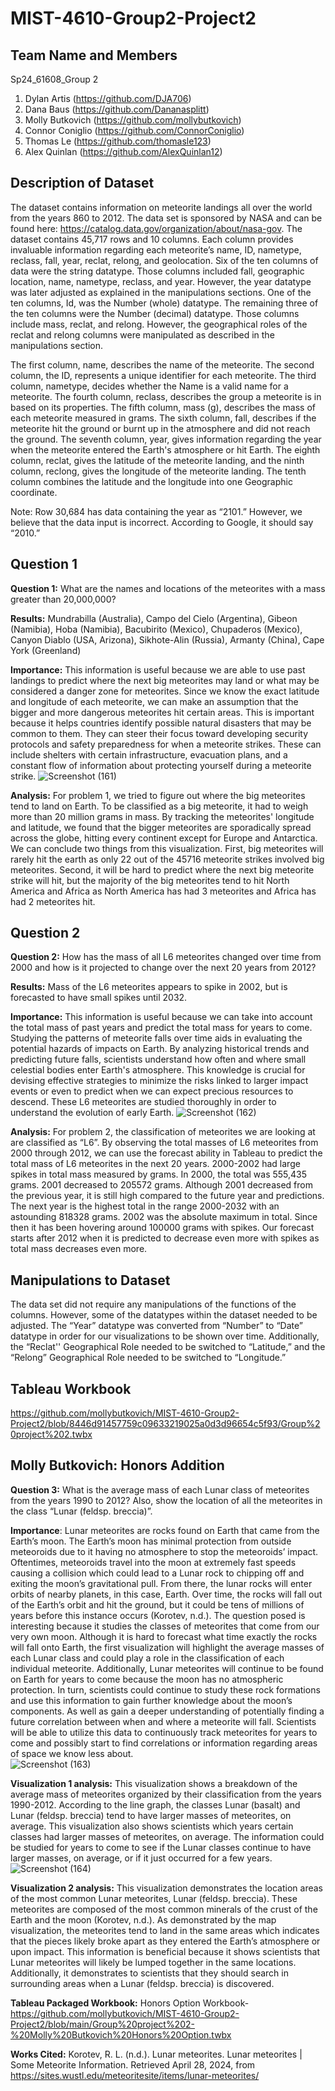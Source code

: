 # MIST-4610-Group2-Project2

## Team Name and Members
Sp24_61608_Group 2

1. Dylan Artis (https://github.com/DJA706)
2. Dana Baus (https://github.com/Dananasplitt)
3. Molly Butkovich (https://github.com/mollybutkovich)
4. Connor Coniglio (https://github.com/ConnorConiglio)
5. Thomas Le (https://github.com/thomasle123)
6. Alex Quinlan (https://github.com/AlexQuinlan12)

## Description of Dataset
The dataset contains information on meteorite landings all over the world from the years 860 to 2012. The data set is sponsored by NASA and can be found here: https://catalog.data.gov/organization/about/nasa-gov.  The dataset contains 45,717 rows and 10 columns. Each column provides invaluable information regarding each meteorite’s name, ID,  nametype, reclass, fall, year, reclat, relong, and geolocation. Six of the ten columns of data were the string datatype. Those columns included fall, geographic location, name, nametype, reclass, and year. However, the year datatype was later adjusted as explained in the manipulations sections. One of the ten columns, Id,  was the Number (whole) datatype. The remaining three of the ten columns were the Number (decimal) datatype. Those columns include mass, reclat, and relong. However, the geographical roles of the reclat and relong columns were manipulated as described in the manipulations section. 

The first column, name, describes the name of the meteorite. The second column, the ID, represents a unique identifier for each meteorite. The third column, nametype, decides whether the Name is a valid name for a meteorite. The fourth column, reclass, describes the group a meteorite is in based on its properties. The fifth column, mass (g), describes the mass of each meteorite measured in grams. The sixth column, fall, describes if the meteorite hit the ground or burnt up in the atmosphere and did not reach the ground. The seventh column, year, gives information regarding the year when the meteorite entered the Earth's atmosphere or hit Earth. The eighth column, reclat, gives the latitude of the meteorite landing, and the ninth column, reclong, gives the longitude of the meteorite landing. The tenth column combines the latitude and the longitude into one Geographic coordinate. 

Note: Row 30,684 has data containing the year as “2101.” However, we believe that the data input is incorrect. According to Google, it should say “2010.” 

## Question 1

**Question 1:** What are the names and locations of the meteorites with a mass greater than 20,000,000? 

  **Results:** Mundrabilla (Australia), Campo del Cielo (Argentina), Gibeon (Namibia), Hoba (Namibia), Bacubirito (Mexico), Chupaderos (Mexico), Canyon Diablo (USA, Arizona), Sikhote-Alin (Russia), Armanty (China), Cape York (Greenland)

  **Importance:** This information is useful because we are able to use past landings to predict where the next big meteorites may land or what may be considered a danger zone for meteorites. Since we know the exact latitude and longitude of each meteorite, we can make an assumption that the bigger and more dangerous meteorites hit certain areas. This is important because it helps countries identify possible natural disasters that may be common to them. They can steer their focus toward developing security protocols and safety preparedness for when a meteorite strikes. These can include shelters with certain infrastructure, evacuation plans, and a constant flow of information about protecting yourself during a meteorite strike.
![Screenshot (161)](https://github.com/mollybutkovich/MIST-4610-Group2-Project2/assets/163011335/cfed7466-c080-4693-ab8b-735f72dd8ec0)

  **Analysis:** For problem 1, we tried to figure out where the big meteorites tend to land on Earth. To be classified as a big meteorite, it had to weigh more than 20 million grams in mass. By tracking the meteorites' longitude and latitude, we found that the bigger meteorites are sporadically spread across the globe, hitting every continent except for Europe and Antarctica. We can conclude two things from this visualization. First, big meteorites will rarely hit the earth as only 22 out of the 45716 meteorite strikes involved big meteorites. Second, it will be hard to predict where the next big meteorite strike will hit, but the majority of the big meteorites tend to hit North America and Africa as North America has had 3 meteorites and Africa has had 2 meteorites hit.

## Question 2
**Question 2:** How has the mass of all L6 meteorites changed over time from 2000 and how is it projected to change over the next 20 years from 2012?

  **Results:** Mass of the L6 meteorites appears to spike in 2002, but is forecasted to have small spikes until 2032. 

  **Importance:** This information is useful because we can take into account the total mass of past years and predict the total mass for years to come. Studying the patterns of meteorite falls over time aids in evaluating the potential hazards of impacts on Earth. By analyzing historical trends and predicting future falls, scientists understand how often and where small celestial bodies enter Earth's atmosphere. This knowledge is crucial for devising effective strategies to minimize the risks linked to larger impact events or even to predict when we can expect precious resources to descend. These L6 meteorites are studied thoroughly in order to understand the evolution of early Earth.
![Screenshot (162)](https://github.com/mollybutkovich/MIST-4610-Group2-Project2/assets/163011335/aaf77428-4380-47f7-93f4-5e7b6949e9f3)

  **Analysis:** For problem 2, the classification of meteorites we are looking at are classified as “L6”. By observing the total masses of L6 meteorites from 2000 through 2012, we can use the forecast ability in Tableau to predict the total mass of L6 meteorites in the next 20 years. 2000-2002 had large spikes in total mass measured by grams. In 2000, the total was 555,435 grams. 2001 decreased to 205572 grams. Although 2001 decreased from the previous year, it is still high compared to the future year and predictions. The next year is the highest total in the range 2000-2032 with an astounding 818328 grams. 2002 was the absolute maximum in total. Since then it has been hovering around 100000 grams with spikes. Our forecast starts after 2012 when it is predicted to decrease even more with spikes as total mass decreases even more.

## Manipulations to Dataset
The data set did not require any manipulations of the functions of the columns. However, some of the datatypes within the dataset needed to be adjusted. The “Year” datatype was converted from “Number” to “Date” datatype in order for our visualizations to be shown over time. Additionally, the “Reclat'' Geographical Role needed to be switched to “Latitude,” and the “Relong” Geographical Role needed to be switched to “Longitude.” 

## Tableau Workbook
https://github.com/mollybutkovich/MIST-4610-Group2-Project2/blob/8446d91457759c09633219025a0d3d96654c5f93/Group%20project%202.twbx

## Molly Butkovich: Honors Addition
**Question 3:** What is the average mass of each Lunar class of meteorites from the years 1990 to 2012? Also, show the location of all the meteorites in the class “Lunar (feldsp. breccia)”. 

**Importance**: Lunar meteorites are rocks found on Earth that came from the Earth’s moon. The Earth’s moon has minimal protection from outside meteoroids due to it having no atmosphere to stop the meteoroids’ impact. Oftentimes, meteoroids travel into the moon at extremely fast speeds causing a collision which could lead to a Lunar rock to chipping off and exiting the moon’s gravitational pull. From there, the lunar rocks will enter orbits of nearby planets, in this case, Earth. Over time, the rocks will fall out of the Earth’s orbit and hit the ground, but it could be tens of millions of years before this instance occurs (Korotev, n.d.). The question posed is interesting because it studies the classes of meteorites that come from our very own moon. Although it is hard to forecast what time exactly the rocks will fall onto Earth, the first visualization will highlight the average masses of each Lunar class and could play a role in the classification of each individual meteorite. Additionally, Lunar meteorites will continue to be found on Earth for years to come because the moon has no atmospheric protection. In turn, scientists could continue to study these rock formations and use this information to gain further knowledge about the moon’s components. As well as gain a deeper understanding of potentially finding a future correlation between when and where a meteorite will fall. Scientists will be able to utilize this data to continuously track meteorites for years to come and possibly start to find correlations or information regarding areas of space we know less about.  
![Screenshot (163)](https://github.com/mollybutkovich/MIST-4610-Group2-Project2/assets/163011335/c4f5aa37-9942-4e2e-ad06-b5700c9cb3e4)

**Visualization 1 analysis:** This visualization shows a breakdown of the average mass of meteorites organized by their classification from the years 1990-2012. According to the line graph, the classes Lunar (basalt) and Lunar (feldsp. breccia) tend to have larger masses of meteorites, on average. This visualization also shows scientists which years certain classes had larger masses of meteorites, on average. The information could be studied for years to come to see if the Lunar classes continue to have larger masses, on average, or if it just occurred for a few years. 
![Screenshot (164)](https://github.com/mollybutkovich/MIST-4610-Group2-Project2/assets/163011335/ce5d09e1-0360-44cf-91ec-1f7ff1b9ca75)

**Visualization 2 analysis:** This visualization demonstrates the location areas of the most common Lunar meteorites, Lunar (feldsp. breccia). These meteorites are composed of the most common minerals of the crust of the Earth and the moon (Korotev, n.d.). As demonstrated by the map visualization, the meteorites tend to land in the same areas which indicates that the pieces likely broke apart as they entered the Earth’s atmosphere or upon impact. This information is beneficial because it shows scientists that Lunar meteorites will likely be lumped together in the same locations. Additionally, it demonstrates to scientists that they should search in surrounding areas when a Lunar (feldsp. breccia) is discovered.

**Tableau Packaged Workbook:**
Honors Option Workbook- https://github.com/mollybutkovich/MIST-4610-Group2-Project2/blob/main/Group%20project%202-%20Molly%20Butkovich%20Honors%20Option.twbx

**Works Cited:** 
Korotev, R. L. (n.d.). Lunar meteorites. Lunar meteorites | Some Meteorite Information. Retrieved April 28, 2024, from https://sites.wustl.edu/meteoritesite/items/lunar-meteorites/


	


